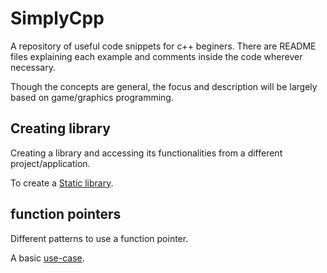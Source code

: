 # SimplyCpp
A repository of useful code snippets for c++ beginers. There are README files explaining each example and comments inside the code wherever necessary.

Though the concepts are general, the focus and description will be largely based on game/graphics programming.

## Creating library

Creating a library and accessing its functionalities from a different project/application. 

To create a [Static library](creatingLibrary/01staticLibrary/).

## function pointers

Different patterns to use a function pointer.

A basic [use-case](functionPointers/01functionPointers).